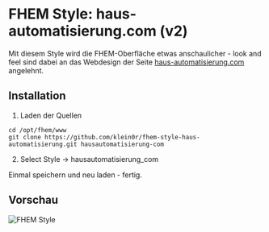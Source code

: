 # FHEM Style: haus-automatisierung.com (v2)

Mit diesem Style wird die FHEM-Oberfläche etwas anschaulicher - look and feel sind dabei an das Webdesign der Seite [haus-automatisierung.com](https://haus-automatisierung.com/) angelehnt.

## Installation

1. Laden der Quellen

```
cd /opt/fhem/www
git clone https://github.com/klein0r/fhem-style-haus-automatisierung.git hausautomatisierung-com
```

2. Select Style -> hausautomatisierung_com

Einmal speichern und neu laden - fertig.

## Vorschau

![FHEM Style](https://raw.githubusercontent.com/klein0r/fhem-style-haus-automatisierung/master/preview.png)
